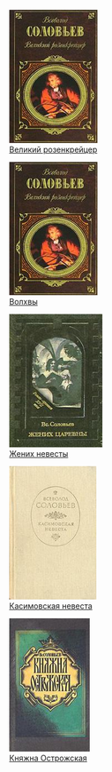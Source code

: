 ![](Великий%20розенкрейцер.jpg)  
[Великий розенкрейцер](Великий%20розенкрейцер.md)

![](Волхвы.jpg)  
[Волхвы](Волхвы.md)

![](Жених%20невесты.jpg)  
[Жених невесты](Жених%20невесты.md)

![](Касимовская%20невеста.jpg)  
[Касимовская невеста](Касимовская%20невеста.md)

![](Княжна%20Острожская.jpg)  
[Княжна Острожская](Княжна%20Острожская.md)
